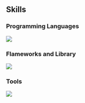 ## Skills
### Programming Languages
![](https://skillicons.dev/icons?i=html,css,jquery,js,php)

### Flameworks and Library
![](https://skillicons.dev/icons?i=wordpress)

### Tools
![](https://skillicons.dev/icons?i=github)

<!---
YamachiYui/YamachiYui is a ✨ special ✨ repository because its `README.md` (this file) appears on your GitHub profile.
You can click the Preview link to take a look at your changes.
--->
